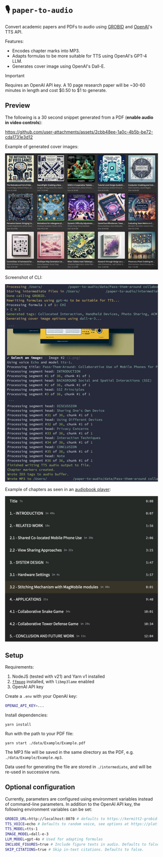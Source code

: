 # 🎙️ `paper-to-audio`

Convert academic papers and PDFs to audio using [GROBID](https://github.com/kermitt2/grobid) and [OpenAI](https://openai.com)'s TTS API.

Features:

-   Encodes chapter marks into MP3.
-   Adapts formulas to be more suitable for TTS using OpenAI's GPT-4 LLM.
-   Generates cover image using OpenAI's Dall-E.

> [!IMPORTANT]
> Requires an OpenAI API key. A 10 page research paper will be ~30-60 minutes in length and cost $0.50 to $1 to generate.

## Preview

The following is a 30 second snippet generated from a PDF (**enable audio in video controls**):

https://github.com/user-attachments/assets/2cbb48ee-1a0c-4b5b-be72-cda1731e3d12

Example of generated cover images:

![paper-to-audio cover images](./previews/preview-cover.jpg)

Screenshot of CLI:

![paper-to-audio CLI screenshot](./previews/preview-cli.jpg)

Example of chapters as seen in an [audiobook player](https://github.com/advplyr/audiobookshelf):

![paper-to-audio chapters screenshot](./previews/preview-chapters.jpg)

## Setup

Requirements:

1. NodeJS (tested with v21) and Yarn v1 installed
2. [`ffmpeg`](https://ffmpeg.org/) installed, with `libmp3lame` enabled
3. OpenAI API key

Create a `.env` with your OpenAI key:

```sh
OPENAI_API_KEY=...
```

Install dependencies:

```
yarn install
```

Run with the path to your PDF file:

```
yarn start ./data/Example/Example.pdf
```

The MP3 file will be saved in the same directory as the PDF, e.g. `./data/Example/Example.mp3`.

Data used for generating the file are stored in `./intermediate`, and will be re-used in successive runs.

## Optional configuration

Currently, parameters are configured using environment variables instead of command-line parameters. In addition to the OpenAI API key, the following environment variables can be set:

```sh
GROBID_URL=http://localhost:8070 # defaults to https://kermitt2-grobid.hf.space
TTS_VOICE=echo # Defaults to random voice, see options at https://platform.openai.com/docs/guides/text-to-speech/voice-options
TTS_MODEL=tts-1
IMAGE_MODEL=dall-e-3
LLM_MODEL=gpt-4o # Used for adapting formulas
INCLUDE_FIGURES=true # Include figure texts in audio. Defaults to false.
SKIP_CITATIONS=true # Skip in-text citations. Defaults to false.
```
